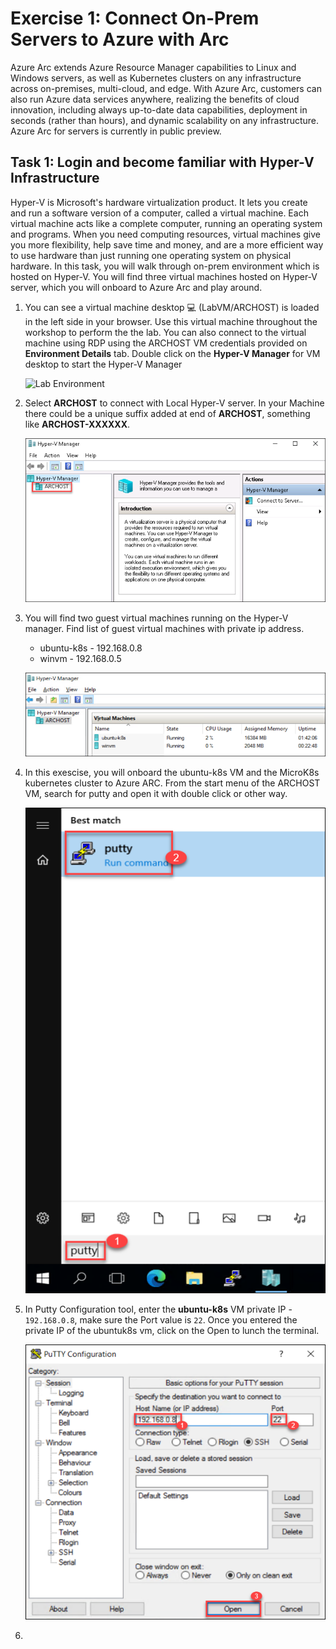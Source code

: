 # Exercise 1: Connect On-Prem Servers to Azure with Arc

Azure Arc extends Azure Resource Manager capabilities to Linux and Windows servers, as well as Kubernetes clusters on any infrastructure across on-premises, multi-cloud, and edge. With Azure Arc, customers can also run Azure data services anywhere, realizing the benefits of cloud innovation, including always up-to-date data capabilities, deployment in seconds (rather than hours), and dynamic scalability on any infrastructure. Azure Arc for servers is currently in public preview.

## Task 1: Login and become familiar with Hyper-V Infrastructure

Hyper-V is Microsoft's hardware virtualization product. It lets you create and run a software version of a computer, called a virtual machine. Each virtual machine acts like a complete computer, running an operating system and programs. When you need computing resources, virtual machines give you more flexibility, help save time and money, and are a more efficient way to use hardware than just running one operating system on physical hardware. In this task, you will walk through on-prem environment which is hosted on Hyper-V. You will find three virtual machines hosted on Hyper-V server, which you will onboard to Azure Arc and play around.

1. You can see a virtual machine desktop 💻 (LabVM/ARCHOST) is loaded in the left side in your browser. Use this virtual machine throughout the workshop to perform the the lab. You can also connect to the virtual machine using RDP using the ARCHOST VM credentials provided on **Environment Details** tab. Double click on the **Hyper-V Manager** for VM desktop to start the Hyper-V Manager

    ![](media/cloudlab-vm-guide.png "Lab Environment")

1. Select **ARCHOST** to connect with Local Hyper-V server. In your Machine there could be a unique suffix added at end of **ARCHOST**, something like **ARCHOST-XXXXXX**.

    ![](media/archost-localserver.png "ARCHOST Server")

1. You will find two guest virtual machines running on the Hyper-V manager. Find list of guest virtual machines with private ip address.
     * ubuntu-k8s - 192.168.0.8
     * winvm - 192.168.0.5
     
    ![](media/guestvms.png "Guest VMs")

1. In this exescise, you will onboard the ubuntu-k8s VM and the MicroK8s kubernetes cluster to Azure ARC. From the start menu of the ARCHOST VM, search for putty and open it with double click or other way.

    ![](media/startputty.png "Search Putty")
     
1. In Putty Configuration tool, enter the **ubuntu-k8s** VM private IP - ```192.168.0.8```, make sure the Port value is ```22```. Once you entered the private IP of the ubuntuk8s vm, click on the Open to lunch the terminal.

    ![](media/putty-enter-ip.png "Enter ubuntu-k8s VM private IP")
    
1. 
